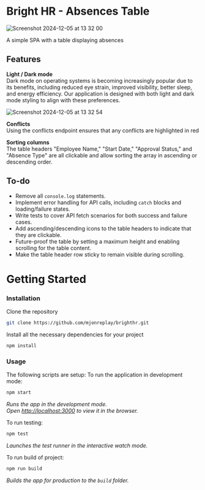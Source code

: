 # Bright HR - Absences Table

![Screenshot 2024-12-05 at 13 32 00](https://github.com/user-attachments/assets/b627c33f-c198-4ba4-bac7-f2a00fb5bb05)

A simple SPA with a table displaying absences

## Features

**Light / Dark mode**\
Dark mode on operating systems is becoming increasingly popular due to its benefits, including reduced eye strain, improved visibility, better sleep, and energy efficiency. Our application is designed with both light and dark mode styling to align with these preferences.

![Screenshot 2024-12-05 at 13 32 54](https://github.com/user-attachments/assets/cefa0b2d-fbc9-4141-b017-279d77fdbb2e)

**Conflicts**\
Using the conflicts endpoint ensures that any conflicts are highlighted in red

**Sorting columns**\
The table headers "Employee Name," "Start Date," "Approval Status," and "Absence Type" are all clickable and allow sorting the array in ascending or descending order.

## To-do
- Remove all `console.log` statements.
- Implement error handling for API calls, including `catch` blocks and loading/failure states.
- Write tests to cover API fetch scenarios for both success and failure cases.
- Add ascending/descending icons to the table headers to indicate that they are clickable.
- Future-proof the table by setting a maximum height and enabling scrolling for the table content.
- Make the table header row sticky to remain visible during scrolling.


# Getting Started 

### Installation
Clone the repository
   ```sh
   git clone https://github.com/mjonreplay/brighthr.git
   ```
Install all the necessary dependencies for your project
   ```sh
   npm install
   ```
### Usage
The following scripts are setup:
To run the application in development mode:
   ```sh
   npm start
   ```
*Runs the app in the development mode.\
Open [http://localhost:3000](http://localhost:3000) to view it in the browser.*

To run testing:
   ```sh
   npm test
   ```
*Launches the test runner in the interactive watch mode.*

To run build of project:
   ```sh
   npm run build
   ```
*Builds the app for production to the `build` folder.*

